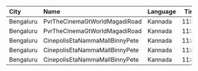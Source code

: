 | City      | Name                           | Language |  Time | Type      | Price | Capacity | Booked |
| :-------- | :----------------------------- | :------- | ----: | :-------- | ----: | -------: | -----: |
| Bengaluru | PvrTheCinemaGtWorldMagadiRoad  | Kannada  | 11:35 | Recliner  |  180₹ |       14 |      1 |
| Bengaluru | PvrTheCinemaGtWorldMagadiRoad  | Kannada  | 11:35 | Classic   |  100₹ |      179 |      4 |
| Bengaluru | CinepolisEtaNammaMallBinnyPete | Kannada  | 11:45 | Normal    |  110₹ |        9 |      0 |
| Bengaluru | CinepolisEtaNammaMallBinnyPete | Kannada  | 11:45 | Executive |  110₹ |       78 |      0 |
| Bengaluru | CinepolisEtaNammaMallBinnyPete | Kannada  | 11:45 | Premium   |  110₹ |       49 |      0 |